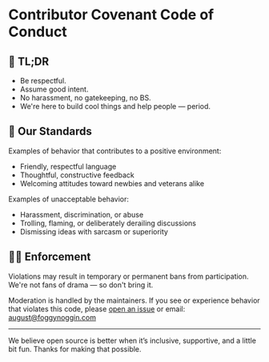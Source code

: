 # Contributor Covenant Code of Conduct

## 📜 TL;DR

- Be respectful.
- Assume good intent.
- No harassment, no gatekeeping, no BS.
- We're here to build cool things and help people — period.

## 📌 Our Standards

Examples of behavior that contributes to a positive environment:
- Friendly, respectful language
- Thoughtful, constructive feedback
- Welcoming attitudes toward newbies and veterans alike

Examples of unacceptable behavior:
- Harassment, discrimination, or abuse
- Trolling, flaming, or deliberately derailing discussions
- Dismissing ideas with sarcasm or superiority

## 🧑‍⚖️ Enforcement

Violations may result in temporary or permanent bans from participation. We're not fans of drama — so don't bring it.

Moderation is handled by the maintainers. If you see or experience behavior that violates this code, please [open an issue](https://github.com/august/astro-phantom-forms/issues) or email: august@foggynoggin.com

---

We believe open source is better when it’s inclusive, supportive, and a little bit fun. Thanks for making that possible.